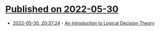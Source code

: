# [Published on 2022-05-30](index.md)

* [2022-05-30, 20:37:24](https://news.ycombinator.com/item?id=31563384) - [An Introduction to Logical Decision Theory](https://arbital.com/p/logical_dt/?l=5kv)
